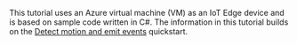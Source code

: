 This tutorial uses an Azure virtual machine (VM) as an IoT Edge device and is based on sample code written in C#. The information in this tutorial builds on the [Detect motion and emit events](detect-motion-emit-events-quickstart.md) quickstart.
